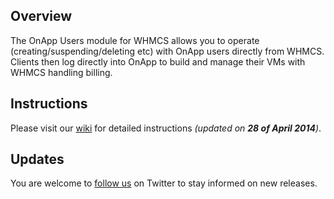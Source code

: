 ## Overview
The OnApp Users module for WHMCS allows you to operate (creating/suspending/deleting etc) with OnApp users directly from WHMCS. Clients then log directly into OnApp to build and manage their VMs with WHMCS handling billing.

## Instructions
Please visit our [wiki](https://github.com/OnApp/OnApp-WHMCS-UsersModule/wiki) for detailed instructions _(updated on **28 of April 2014**)_.

## Updates
You are welcome to [follow us](https://twitter.com/intent/user?screen_name=OnAppPHPTeam) on Twitter to stay informed on new releases.